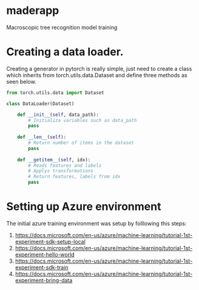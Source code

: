 # maderapp
Macroscopic tree recognition model training


# Creating a data loader. 
Creating a generator in pytorch is really simple, just need to create a class which inherits from torch.utils.data.Dataset and define three methods as seen below.

```python
from torch.utils.data import Dataset

class DataLoader(Dataset)

    def __init__(self, data_path):
        # Initializa variables such as data_path
        pass
    
    def __len__(self):
        # Return number of items in the dataset
        pass
    
    def __getitem__(self, idx):
        # Reads features and labels
        # Applys transformations
        # Return features, labels from idx
        pass

```


# Setting up Azure environment
The initial azure training environment was setup by folllowing this steps: 
1. https://docs.microsoft.com/en-us/azure/machine-learning/tutorial-1st-experiment-sdk-setup-local
2. https://docs.microsoft.com/en-us/azure/machine-learning/tutorial-1st-experiment-hello-world
3. https://docs.microsoft.com/en-us/azure/machine-learning/tutorial-1st-experiment-sdk-train
4. https://docs.microsoft.com/en-us/azure/machine-learning/tutorial-1st-experiment-bring-data
